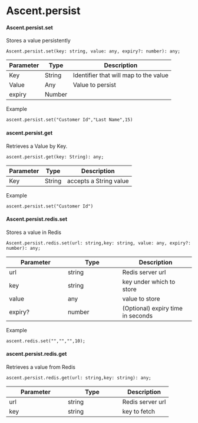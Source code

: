 # Ascent.persist

#### Ascent.persist.set

Stores a value persistently

```
Ascent.persist.set(key: string, value: any, expiry?: number): any;
```

| Parameter | Type   | Description                           |
| --------- | ------ | ------------------------------------- |
| Key       | String | Identifier that will map to the value |
| Value     | Any    | Value to persist                      |
| expiry    | Number |                                       |

Example

```
ascent.persist.set("Customer Id","Last Name",15)
```

#### ascent.persist.get

Retrieves a Value by Key.

```
ascent.persist.get(key: String): any;
```

| Parameter | Type   | Description            |
| --------- | ------ | ---------------------- |
| Key       | String | accepts a String value |

Example

```
ascent.persist.set("Customer Id")
```

#### Ascent.persist.redis.set

Stores a value in Redis

```
Ascent.persist.redis.set(url: string,key: string, value: any, expiry?: number): any;
```

<table><thead><tr><th width="143.4000244140625">Parameter</th><th width="132.20001220703125">Type</th><th>Description</th></tr></thead><tbody><tr><td>url</td><td>string</td><td>Redis server url</td></tr><tr><td>key</td><td>string</td><td>key under which to store</td></tr><tr><td>value</td><td>any</td><td>value to store</td></tr><tr><td>expiry?</td><td>number</td><td>(Optional) expiry time in seconds</td></tr></tbody></table>

Example

```
ascent.redis.set("","","",10);
```

#### ascent.persist.redis.get

Retrieves a value from Redis

```
ascent.persist.redis.get(url: string,key: string): any;
```

<table><thead><tr><th width="143.4000244140625">Parameter</th><th width="132.20001220703125">Type</th><th>Description</th></tr></thead><tbody><tr><td>url</td><td>string</td><td>Redis server url</td></tr><tr><td>key</td><td>string</td><td>key to fetch</td></tr></tbody></table>

